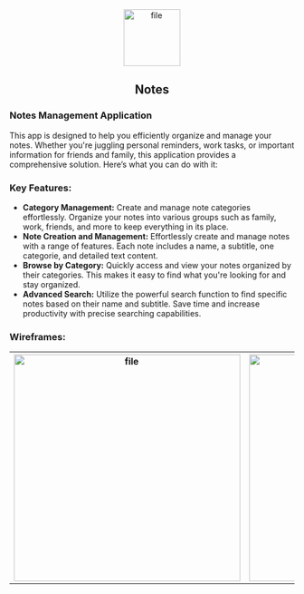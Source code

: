 <div align="center">
  <img src="https://github.com/user-attachments/assets/1778fe8b-e3c0-46ec-b688-e17e41648be5" alt="file" width="100" height="100" />
  <h2>Notes</h2>
</div>

<div>
  <h3>Notes Management Application</h3>
  This app is designed to help you efficiently organize and manage your notes. Whether you're juggling personal reminders, work tasks, or important information for friends and family, this application provides a      comprehensive solution. Here’s what you can do with it:
</div>

<div>
  <h3>Key Features:</h3>
  <ul>
  <li><strong>Category Management:</strong> Create and manage note categories effortlessly. Organize your notes into various groups such as family, work, friends, and more to keep everything in its place.</li>
  <li><strong>Note Creation and Management:</strong> Effortlessly create and manage notes with a range of features. Each note includes a name, a subtitle, one categorie, and detailed text content.</li>
  <li><strong>Browse by Category:</strong> Quickly access and view your notes organized by their categories. This makes it easy to find what you're looking for and stay organized.</li>
  <li><strong>Advanced Search:</strong> Utilize the powerful search function to find specific notes based on their name and subtitle. Save time and increase productivity with precise searching capabilities.</li>
</ul>
</div>

<div>
  <h3>Wireframes:</h3>
  <table>
  <tr>
    <th><img src="https://github.com/user-attachments/assets/c7291601-5519-49a8-8cad-db50d841358c" alt="file" height="400"></th>
    <th><img src="https://github.com/user-attachments/assets/902787e6-d992-4c3b-8cce-ac76e308362b" alt="file" height="400"></th>
    <th><img src="https://github.com/user-attachments/assets/0c6871aa-81cb-41b7-9849-d830319f16db" alt="file" height="400"></th>
  </tr>
</div>


